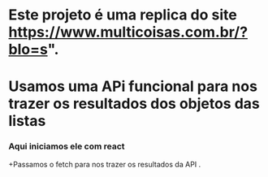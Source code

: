 #  Este projeto  é uma replica  do site  https://www.multicoisas.com.br/?blo=s".
# Usamos uma APi funcional para nos trazer os resultados dos objetos  das listas
###  Aqui iniciamos ele com react
+Passamos o fetch  para nos trazer os resultados da API .


